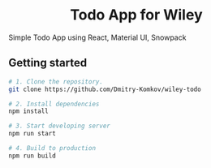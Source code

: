 <h1 align="center">
  Todo App for Wiley
</h1>

<p>
  Simple Todo App using React, Material UI, Snowpack
</p>

## Getting started

```bash
# 1. Clone the repository.
git clone https://github.com/Dmitry-Komkov/wiley-todo

# 2. Install dependencies
npm install

# 3. Start developing server
npm run start

# 4. Build to production
npm run build
```